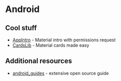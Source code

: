 # Android

## Cool stuff
* [AppIntro](https://github.com/PaoloRotolo/AppIntro) - Material intro with permissions request
* [CardsLib](https://github.com/gabrielemariotti/cardslib) - Material cards made easy

## Additional resources
* [android\_guides](https://github.com/codepath/android_guides) - extensive open source guide
